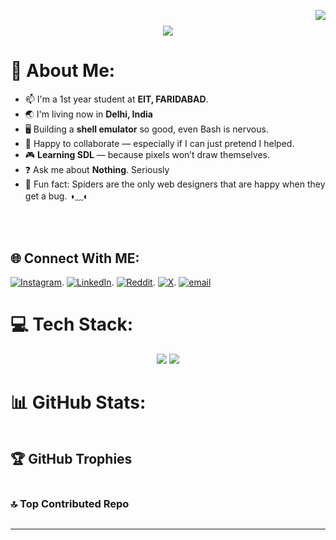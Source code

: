 <p><img align="right" src="https://komarev.com/ghpvc/?username=DOCDOOOOM&color=blue&style=plastic" /></p>

<h1 align="center">
<img src="https://readme-typing-svg.herokuapp.com?font=Fira+Code&amp;weight=500&amp;size=30&amp;letterSpacing=1px&amp;duration=3000&amp;pause=1000&amp;color=4C6BF7&amp;center=true&amp;vCenter=true&amp;width=500&amp;height=80&amp;lines=Hello+There!+%F0%9F%91%8B%F0%9F%8F%BB;I'm+Daksh+Verma!;" />
</h1 align="center">

<h1 id="-about-me-">💫 About Me:</h1>
<ul>
<li>📫 I&#39;m a 1st year student at <strong>EIT, FARIDABAD</strong>.</li>
<li>🌏 I&#39;m living now in <strong>Delhi, India</strong></li>
<li>🖥️ Building a <strong>shell emulator</strong> so good, even Bash is nervous.</li>
<li>🤝 Happy to collaborate — especially if I can just pretend I helped.</li>
<li>🎮 <strong>Learning SDL</strong> — because pixels won’t draw themselves.</li>
<li>❓ Ask me about <strong>Nothing</strong>. Seriously</li>
<li>🧠 Fun fact: Spiders are the only web designers that are happy when they get a bug. ◑﹏◐</li>
</ul>
<p><br><br></p>
<h2 id="-connect-with-me-">🌐 Connect With ME:</h2>
<p><a href="https://instagram.com/dumb.drixx"><img src="https://img.shields.io/badge/Instagram-%23E4405F.svg?logo=Instagram&amp;logoColor=white" alt="Instagram"></a>.
<a href="https://linkedin.com/in/daksh-verma-76b865372"><img src="https://img.shields.io/badge/LinkedIn-%230077B5.svg?logo=linkedin&amp;logoColor=white" alt="LinkedIn"></a>.
<a href="https://reddit.com/user/Positive-Direction66"><img src="https://img.shields.io/badge/Reddit-%23FF4500.svg?logo=Reddit&amp;logoColor=white" alt="Reddit"></a>.
<a href="https://x.com/DakshVermaaaaa"><img src="https://img.shields.io/badge/X-black.svg?logo=X&amp;logoColor=white" alt="X"></a>.
<a href="mailto:dakshr117@gmail.com"><img src="https://img.shields.io/badge/Email-D14836?logo=gmail&amp;logoColor=white" alt="email"></a> </p>
<h1 id="-tech-stack-">💻 Tech Stack:</h1>
<div align="center">
    <img src="https://skillicons.dev/icons?i=html,css,vscode,github,git,powershell" />
    <img src="https://skillicons.dev/icons?i=c,cs,cpp,python,javascript" /><br>
</div>

<h1 id="-github-stats-">📊 GitHub Stats:</h1>
<p><img src="https://github-readme-stats.vercel.app/api?username=DOCDOOOOM&amp;theme=dark&amp;hide_border=false&amp;include_all_commits=false&amp;count_private=false" alt="">
<br/>
<img src="https://nirzak-streak-stats.vercel.app/?user=DOCDOOOOM&amp;theme=dark&amp;hide_border=false" alt="">
<br/>
<img src="https://github-readme-stats.vercel.app/api/top-langs/?username=DOCDOOOOM&amp;theme=dark&amp;hide_border=false&amp;include_all_commits=false&amp;count_private=false&amp;layout=compact" alt=""></p>
<h2 id="-github-trophies">🏆 GitHub Trophies</h2>
<p><img src="https://github-profile-trophy.vercel.app/?username=DOCDOOOOM&amp;theme=radical&amp;no-frame=false&amp;no-bg=false&amp;margin-w=4" alt=""></p>
<h3 id="-top-contributed-repo">🔝 Top Contributed Repo</h3>
<p><img src="https://github-contributor-stats.vercel.app/api?username=DOCDOOOOM&amp;limit=5&amp;theme=dark&amp;combine_all_yearly_contributions=true" alt=""></p>
<hr>
<p><a href="https://visitcount.itsvg.in"><img src="https://visitcount.itsvg.in/api?id=DOCDOOOOM&amp;icon=5&amp;color=1" alt=""></a></p>
